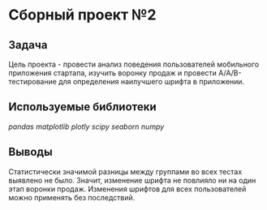 # Сборный проект №2

## Задача

Цель проекта - провести анализ поведения пользователей мобильного приложения стартапа, изучить воронку продаж и провести A/A/B-тестирование для определения наилучшего шрифта в приложении.

## Используемые библиотеки

*pandas*  *matplotlib* *plotly* *scipy* *seaborn*  *numpy*

## Выводы

Статистически значимой разницы между группами во всех тестах выявлено не было. Значит, изменение шрифта не повлияло ни на один этап воронки продаж. Изменения шрифтов для всех пользователей можно применять без последствий.
